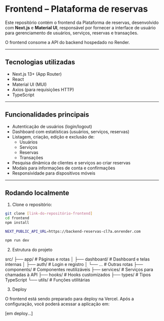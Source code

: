 # Frontend – Plataforma de reservas

Este repositório contém o frontend da Plataforma de reservas, desenvolvido com **Next.js** e **Material UI**, responsável por fornecer a interface de usuário para gerenciamento de usuários, serviços, reservas e transações.

O frontend consome a API do backend hospedado no Render.

---

## Tecnologias utilizadas

- Next.js 13+ (App Router)
- React
- Material UI (MUI)
- Axios (para requisições HTTP)
- TypeScript 

---

## Funcionalidades principais

- Autenticação de usuários (login/logout)
- Dashboard com estatísticas (usuários, serviços, reservas)
- Listagem, criação, edição e exclusão de:
  - Usuários
  - Serviços
  - Reservas
  - Transações
- Pesquisa dinâmica de clientes e serviços ao criar reservas
- Modais para informações de conta e confirmações
- Responsividade para dispositivos móveis

---

## Rodando localmente

1. Clone o repositório:

```bash
git clone [link-do-repositório-frontend]
cd frontend
npm install

NEXT_PUBLIC_API_URL=https://backend-reservas-cl7a.onrender.com

npm run dev


```

2. Estrutura do projeto

src/
├── app/                # Páginas e rotas
│   ├── dashboard/      # Dashboard e telas internas
│   ├── auth/           # Login e registro
│   └── ...             # Outras rotas
├── components/         # Componentes reutilizáveis
├── services/           # Serviços para chamadas à API
├── hooks/              # Hooks customizados
├── types/              # Tipos TypeScript
└── utils/              # Funções utilitárias

3. Deploy

O frontend está sendo preparado para deploy na Vercel.
Após a configuração, você poderá acessar a aplicação em:

[em deploy...]
